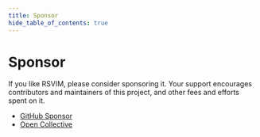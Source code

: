 ```yaml
---
title: Sponsor
hide_table_of_contents: true
---
```


# Sponsor

If you like RSVIM, please consider sponsoring it. Your support encourages contributors and maintainers of this project, and other fees and efforts spent on it.

- [GitHub Sponsor](https://github.com/rsvim)
- [Open Collective](https://opencollective.com/dashboard/rsvim)
